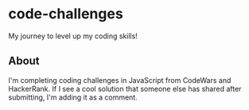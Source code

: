 # code-challenges
My journey to level up my coding skills!

## About
I'm completing coding challenges in JavaScript from CodeWars and HackerRank. If I see a cool solution that someone else has shared after submitting, I'm adding it as a comment. 